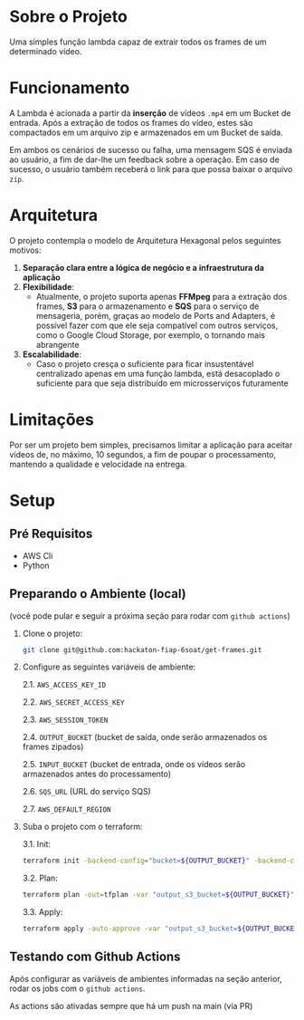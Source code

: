 # Sobre o Projeto
Uma simples função lambda capaz de extrair todos os frames de um determinado vídeo.

# Funcionamento
A Lambda é acionada a partir da **inserção** de vídeos `.mp4` em um Bucket de entrada. Após a extração de todos os frames do vídeo,
estes são compactados em um arquivo zip e armazenados em um Bucket de saída.

Em ambos os cenários de sucesso ou falha, uma mensagem SQS é enviada ao usuário, a fim de dar-lhe um feedback sobre a operação.
Em caso de sucesso, o usuário também receberá o link para que possa baixar o arquivo `zip`.

# Arquitetura
O projeto contempla o modelo de Arquitetura Hexagonal pelos seguintes motivos:
1. **Separação clara entre a lógica de negócio e a infraestrutura da aplicação**
2. **Flexibilidade**:
    - Atualmente, o projeto suporta apenas **FFMpeg** para a extração dos frames, **S3** para o armazenamento e
    **SQS** para o serviço de mensageria, porém, graças ao modelo de Ports and Adapters, é possível fazer com que
    ele seja compatível com outros serviços, como o Google Cloud Storage, por exemplo, o tornando mais abrangente
3. **Escalabilidade**:
    - Caso o projeto cresça o suficiente para ficar insustentável centralizado apenas em uma função lambda,
    está desacoplado o suficiente para que seja distribuído em microsserviços futuramente

# Limitações
Por ser um projeto bem simples, precisamos limitar a aplicação para aceitar vídeos de, no máximo, 10 segundos,
a fim de poupar o processamento, mantendo a qualidade e velocidade na entrega.

# Setup
## Pré Requisitos
- AWS Cli
- Python

## Preparando o Ambiente (local)
(você pode pular e seguir a próxima seção para rodar com `github actions`)
1. Clone o projeto:
    ```sh
    git clone git@github.com:hackaton-fiap-6soat/get-frames.git
    ```

2. Configure as seguintes variáveis de ambiente:

    2.1. `AWS_ACCESS_KEY_ID`

    2.2. `AWS_SECRET_ACCESS_KEY`

    2.3. `AWS_SESSION_TOKEN`

    2.4. `OUTPUT_BUCKET` (bucket de saída, onde serão armazenados os frames zipados)

    2.5. `INPUT_BUCKET` (bucket de entrada, onde os vídeos serão armazenados antes do processamento)

    2.6. `SQS_URL` (URL do serviço SQS)

    2.7. `AWS_DEFAULT_REGION`

3. Suba o projeto com o terraform:

    3.1. Init:
    ```bash
    terraform init -backend-config="bucket=${OUTPUT_BUCKET}" -backend-config="key=lambda.tfstate" -backend-config="region=us-east-1"
    ```

    3.2. Plan:
    ```bash
    terraform plan -out=tfplan -var "output_s3_bucket=${OUTPUT_BUCKET}" -var "input_s3_bucket=${INPUT_BUCKET}" -var "sqs=${SQS_URL}"
    ```

    3.3. Apply:
    ```bash
    terraform apply -auto-approve -var "output_s3_bucket=${OUTPUT_BUCKET}" -var "input_s3_bucket=${INPUT_BUCKET}" -var "sqs=${SQS_URL}"
    ```

## Testando com Github Actions
Após configurar as variáveis de ambientes informadas na seção anterior, rodar os jobs com o `github actions`.

As actions são ativadas sempre que há um push na main (via PR)